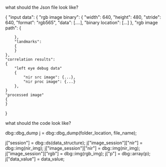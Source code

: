 what should the Json file look like?


{
    "input data":
    {
        "rgb image binary":
        {
            "width": 640,
            "height": 480,
            "stride": 640,
            "format": "rgb565",
            "data": [....],
            "binary location": [...]
        },
        "rgb image path":
        {
        
        },
        "landmarks":
        {
        }
    },
    "correlation results":
    {
        "left eye debug data"
        {
            "nir src image": {...},
            "nir proc image": {...}
        },
    }
    "processed image"
    {
    }
}

what should the code look like?

dbg::dbg_dump j = dbg::dbg_dump(folder_location, file_name);

j["session"] = dbg::ds(data_structure);
j["image_session"]["nir"] = dbg::img(nir_img);
j["image_session"]["nir"] = dbg::img(nir_img);
j["image_session"]["rgb"] = dbg::img(rgb_img);
j["p"] = dbg::array(p);
j["data_value"] = data_value;

